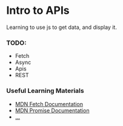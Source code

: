 # Intro to APIs
Learning to use js to get data, and display it.


### TODO:
* Fetch
* Async
* Apis
* REST

### Useful Learning Materials
- [MDN Fetch Documentation](https://developer.mozilla.org/en-US/docs/Web/API/Fetch_API)
- [MDN Promise Documentation](https://developer.mozilla.org/en-US/docs/Web/JavaScript/Reference/Global_Objects/Promise)
- [...]()

